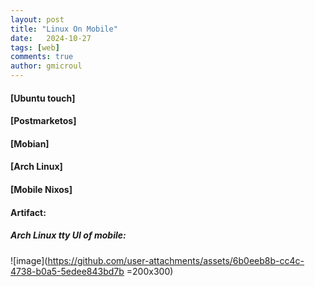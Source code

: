 ```yaml
---
layout: post
title: "Linux On Mobile"
date:   2024-10-27
tags: [web]
comments: true
author: gmicroul
---
```



#### [Ubuntu touch]
#### [Postmarketos] 
#### [Mobian]
#### [Arch Linux]
#### [Mobile Nixos]

#### Artifact:
##### Arch Linux tty UI of mobile:
![image](https://github.com/user-attachments/assets/6b0eeb8b-cc4c-4738-b0a5-5edee843bd7b =200x300) 

